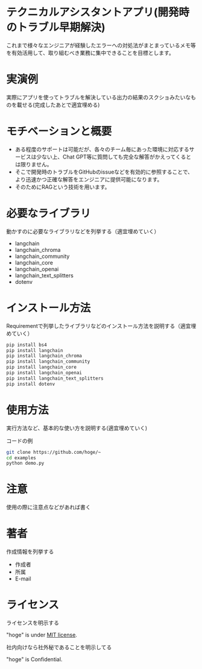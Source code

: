 # テクニカルアシスタントアプリ(開発時のトラブル早期解決)

これまで様々なエンジニアが経験したエラーへの対処法がまとまっているメモ等を有効活用して、取り組むべき業務に集中できることを目標とします。

# 実演例

実際にアプリを使ってトラブルを解決している出力の結果のスクショみたいなものを載せる(完成したあとで適宜埋める)


# モチベーションと概要

* ある程度のサポートは可能だが、各々のチーム毎にあった環境に対応するサービスは少ない上、Chat GPT等に質問しても完全な解答がかえってくるとは限りません。
* そこで開発時のトラブルをGitHubのissueなどを有効的に参照することで、より迅速かつ正確な解答をエンジニアに提供可能になります。
* そのためにRAGという技術を用います。

# 必要なライブラリ

動かすのに必要なライブラリなどを列挙する（適宜埋めていく）

* langchain
* langchain_chroma
* langchain_community
* langchain_core
* langchain_openai
* langchain_text_splitters
* dotenv 

# インストール方法

Requirementで列挙したライブラリなどのインストール方法を説明する（適宜埋めていく）


```bash
pip install bs4
pip install langchain
pip install langchain_chroma
pip install langchain_community
pip install langchain_core
pip install langchain_openai
pip install langchain_text_splitters
pip install dotenv 
```

# 使用方法

実行方法など、基本的な使い方を説明する(適宜埋めていく)

コードの例

```bash
git clone https://github.com/hoge/~
cd examples
python demo.py
```

# 注意

使用の際に注意点などがあれば書く

# 著者

作成情報を列挙する

* 作成者
* 所属
* E-mail

# ライセンス
ライセンスを明示する

"hoge" is under [MIT license](https://en.wikipedia.org/wiki/MIT_License).

社内向けなら社外秘であることを明示してる

"hoge" is Confidential.